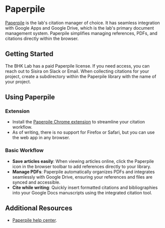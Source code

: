 # Paperpile

[Paperpile](https://paperpile.com/) is the lab's citation manager of choice. It has seamless integration with Google Apps and Google Drive, which is the lab's primary document management system. Paperpile simplifies managing references, PDFs, and citations directly within the browser.

## Getting Started

The BHK Lab has a paid Paperpile license. If you need access, you can reach out to Sisira on Slack or Email. When collecting citations for your project, create a subdirectory within the Paperpile library with the name of your project.

## Using Paperpile

### Extension

- Install the [Paperpile Chrome extension](https://chromewebstore.google.com/detail/paperpile-extension/bomfdkbfpdhijjbeoicnfhjbdhncfhig?pli=1) to streamline your citation workflow.
- As of writing, there is no support for Firefox or Safari, but you can use the web app in any browser.

### Basic Workflow

- **Save articles easily**: When viewing articles online, click the Paperpile icon in the browser toolbar to add references directly to your library.
- **Manage PDFs**: Paperpile automatically organizes PDFs and integrates seamlessly with Google Drive, ensuring your references and files are synced and accessible.
- **Cite while writing**: Quickly insert formatted citations and bibliographies into your Google Docs manuscripts using the integrated citation tool.

## Additional Resources

- [Paperpile help center](https://paperpile.com/help).

